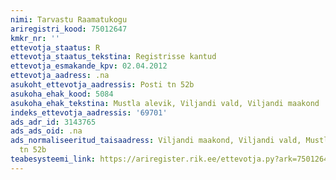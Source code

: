```yaml
---
nimi: Tarvastu Raamatukogu
ariregistri_kood: 75012647
kmkr_nr: ''
ettevotja_staatus: R
ettevotja_staatus_tekstina: Registrisse kantud
ettevotja_esmakande_kpv: 02.04.2012
ettevotja_aadress: .na
asukoht_ettevotja_aadressis: Posti tn 52b
asukoha_ehak_kood: 5084
asukoha_ehak_tekstina: Mustla alevik, Viljandi vald, Viljandi maakond
indeks_ettevotja_aadressis: '69701'
ads_adr_id: 3143765
ads_ads_oid: .na
ads_normaliseeritud_taisaadress: Viljandi maakond, Viljandi vald, Mustla alevik, Posti
  tn 52b
teabesysteemi_link: https://ariregister.rik.ee/ettevotja.py?ark=75012647&ref=rekvisiidid
---
```

